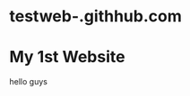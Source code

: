 # testweb-.githhub.com
<html>
<head>
<title>hello</title>
</head>
<body>

<h1>My 1st Website</h1>
<p>hello guys</p>
</body>
</html>
